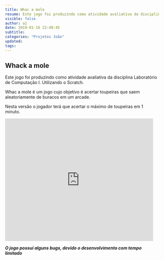 ```yaml
---
title: Whac a mole
resume: Este jogo foi produzindo como atividade avaliativa da disciplina Laboratório de Computação I. Utilizando o Scratch.
visible: false
author: a1
date: 2019-01-16 22:49:45
subtitle:
categories: "Projetos João"
updated:
tags:
---
```


## Whack a mole

Este jogo foi produzindo como atividade avaliativa da disciplina Laboratório de Computação I. Utilizando o Scratch.

Whac a mole é um jogo cujo objetivo é acertar toupeiras que saem aleatoriamente de buracos em um arcade.

Nesta versão o jogador terá que acertar o máximo de toupeiras em 1 minuto.

<iframe src="https://scratch.mit.edu/projects/217779273/embed" allowtransparency="true" width="485" height="402" frameborder="0" scrolling="no" allowfullscreen></iframe>

 ***O jogo possui alguns bugs, devido o desenvolvimento com tempo limitado***
